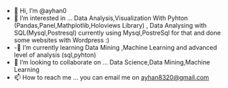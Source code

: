 - 👋 Hi, I’m @ayhan0
- 👀 I’m interested in ... Data Analysis,Visualization With Pyhton (Pandas,Panel,Mathplotlib,Holoviews Library) , Data Analysing with SQL(Mysql,Postresql) currently using Mysql,PostreSql for that and done some websites with Wordpress :)
- -🌱 I’m currently learning Data Mining ,Machine Learning  and advanced level of analysis (sql,pyhton) 
- 💞️ I’m looking to collaborate on ... Data Science,Data Mining,Machine Learning
- 📫 How to reach me ... you can email me on ayhan8320@gmail.com

<!---
ayhan0/ayhan0 is a ✨ special ✨ repository because its `README.md` (this file) appears on your GitHub profile.
You can click the Preview link to take a look at your changes.
--->
